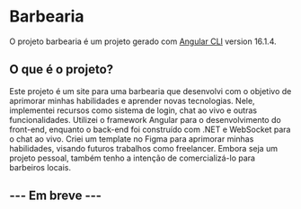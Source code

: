 # Barbearia

O projeto barbearia é um projeto gerado com [Angular CLI](https://github.com/angular/angular-cli) version 16.1.4.

## O que é o projeto?

Este projeto é um site para uma barbearia que desenvolvi com o objetivo de aprimorar minhas habilidades e aprender novas tecnologias. Nele, implementei recursos como sistema de login, chat ao vivo e outras funcionalidades. Utilizei o framework Angular para o desenvolvimento do front-end, enquanto o back-end foi construído com .NET e WebSocket para o chat ao vivo. Criei um template no Figma para aprimorar minhas habilidades, visando futuros trabalhos como freelancer. Embora seja um projeto pessoal, também tenho a intenção de comercializá-lo para barbeiros locais.

## --- Em breve ---
